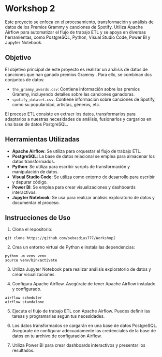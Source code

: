 # Workshop 2

Este proyecto se enfoca en el procesamiento, transformación y análisis de datos de los Premios Grammy y canciones de Spotify. Utiliza Apache Airflow para automatizar el flujo de trabajo ETL y se apoya en diversas herramientas, como PostgreSQL, Python, Visual Studio Code, Power BI y Jupyter Notebook.

## Objetivo

El objetivo principal de este proyecto es realizar un análisis de datos de canciones que han ganado premios Grammy . Para ello, se combinan dos conjuntos de datos:

- `the_grammy_awards.csv`: Contiene información sobre los premios Grammy, incluyendo detalles sobre las canciones ganadoras.
- `spotify_dataset.csv`: Contiene información sobre canciones de Spotify, como su popularidad, artistas, géneros, etc.

El proceso ETL consiste en extraer los datos, transformarlos para adaptarlos a nuestras necesidades de análisis, fusionarlos y cargarlos en una base de datos PostgreSQL.

## Herramientas Utilizadas

- **Apache Airflow**: Se utiliza para orquestar el flujo de trabajo ETL.
- **PostgreSQL**: La base de datos relacional se emplea para almacenar los datos transformados.
- **Python**: Se utiliza para escribir scripts de transformación y manipulación de datos.
- **Visual Studio Code**: Se utiliza como entorno de desarrollo para escribir y depurar código.
- **Power BI**: Se emplea para crear visualizaciones y dashboards interactivos.
- **Jupyter Notebook**: Se usa para realizar análisis exploratorio de datos y documentar el proceso.

## Instrucciones de Uso

1. Clona el repositorio:
```
git clone https://github.com/sebasdias777/Workshop2
```
2. Crea un entorno virtual de Python e instala las dependencias:
```
python -m venv venv
source venv/bin/activate
```
3. Utiliza Jupyter Notebook para realizar análisis exploratorio de datos y crear visualizaciones.
   
4. Configura Apache Airflow. Asegúrate de tener Apache Airflow instalado y configurado.
```
airflow scheduler
airflow standalone
```
5. Ejecuta el flujo de trabajo ETL con Apache Airflow. Puedes definir las tareas y programarlas según tus necesidades.

6. Los datos transformados se cargarán en una base de datos PostgreSQL. Asegúrate de configurar adecuadamente las credenciales de la base de datos en tu archivo de configuración Airflow.
7. Utiliza Power BI para crear dashboards interactivos y presentar los resultados.
